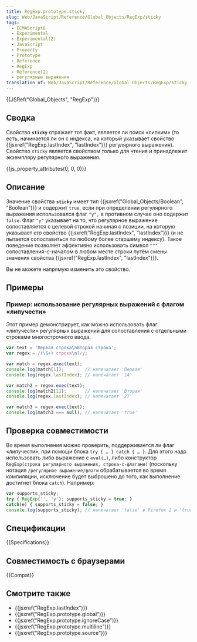 ```yaml
---
title: RegExp.prototype.sticky
slug: Web/JavaScript/Reference/Global_Objects/RegExp/sticky
tags:
  - ECMAScript6
  - Experimental
  - Expérimental(2)
  - JavaScript
  - Property
  - Prototype
  - Reference
  - RegExp
  - Référence(2)
  - регулярные выражения
translation_of: Web/JavaScript/Reference/Global_Objects/RegExp/sticky
---
```


{{JSRef("Global_Objects", "RegExp")}}

## Сводка

Свойство **`sticky`** отражает тот факт, является ли поиск «липким» (то есть, начинается ли он с индекса, на который указывает свойство {{jsxref("RegExp.lastIndex", "lastIndex")}} регулярного выражения). Свойство `sticky` является свойством только для чтения и принадлежит экземпляру регулярного выражения.

{{js_property_attributes(0, 0, 0)}}

## Описание

Значение свойства **`sticky`** имеет тип {{jsxref("Global_Objects/Boolean", "Boolean")}} и содержит `true`, если при определении регулярного выражения использовался флаг `"y",` в противном случае оно содержит `false`. Флаг `"y"` указывает на то, что регулярное выражение сопоставляется с целевой строкой начиная с позиции, на которую указывает его свойство {{jsxref("RegExp.lastIndex", "lastIndex")}} (и не пытается сопоставиться по любому более старшему индексу). Такое поведение позволяет эффективно использовать символ `"^"` сопоставления-с-началом в любом месте строки путём смены значения свойства {{jsxref("RegExp.lastIndex", "lastIndex")}}.

Вы не можете напрямую изменить это свойство.

## Примеры

### Пример: использование регулярных выражений с флагом «липучести»

Этот пример демонстрирует, как можно использовать флаг «липучести» регулярных выражений для сопоставления с отдельными строками многострочного ввода.

```js
var text = 'Первая строка\nВторая строка';
var regex = /(\S+) строка\n?/y;

var match = regex.exec(text);
console.log(match[1]);        // напечатает 'Первая'
console.log(regex.lastIndex); // напечатает '14'

var match2 = regex.exec(text);
console.log(match2[1]);       // напечатает 'Вторая'
console.log(regex.lastIndex); // напечатает '27'

var match3 = regex.exec(text);
console.log(match3 === null); // напечатает 'true'
```

## Проверка совместимости

Во время выполнения можно проверить, поддерживается ли флаг «липучести», при помощи блока `try { … } catch { … }`. Для этого надо использовать либо выражение с `eval(…)`, либо конструктор `RegExp(строка регулярного выражения, строка-с-флагами)` (поскольку нотация `/регулярное выражение/флаги` обрабатывается во время компиляции, исключение будет выброшено до того, как выполнение достигнет блока `catch`). Например:

```js
var supports_sticky;
try { RegExp('', 'y'); supports_sticky = true; }
catch(e) { supports_sticky = false; }
console.log(supports_sticky); // напечатает 'false' в Firefox 2 и 'true' в Firefox 3+
```

## Спецификации

{{Specifications}}

## Совместимость с браузерами

{{Compat}}

## Смотрите также

- {{jsxref("RegExp.lastIndex")}}
- {{jsxref("RegExp.prototype.global")}}
- {{jsxref("RegExp.prototype.ignoreCase")}}
- {{jsxref("RegExp.prototype.multiline")}}
- {{jsxref("RegExp.prototype.source")}}
